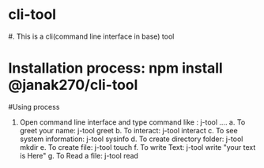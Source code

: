 # cli-tool


#. This is a cli(command line interface in base) tool 
# Installation process: npm install @janak270/cli-tool

#Using process
1. Open command line interface and type command like : j-tool ....
   a. To greet your name: j-tool greet <your-name>
   b. To interact: j-tool interact
   c. To see system information: j-tool sysinfo
   d. To create directory folder: j-tool mkdir <folder-name>
   e. To create file: j-tool touch <file-name>
   f. To write Text: j-tool write <file-name> "your text is Here"
   g. To Read a file: j-tool read <file-name> 

